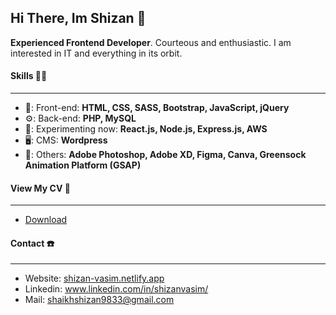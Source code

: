 <h2 style="display: flex;align-items:center; gap: 1rem;">
	Hi There, Im Shizan 👋
</h2>

**Experienced Frontend Developer**.
Courteous and enthusiastic.
I am interested in IT and everything in its orbit.


<h4 style="display: flex;align-items:center; gap: 1rem;">Skills 👨‍💻 </h4>

------------


- 📰: Front-end: **HTML, CSS, SASS, Bootstrap, JavaScript, jQuery**
- ⚙️: Back-end: **PHP, MySQL**
- 🔧: Experimenting now: **React.js, Node.js, Express.js, AWS**
- 🖥️: CMS: **Wordpress**
- 🤔: Others: **Adobe Photoshop, Adobe XD, Figma, Canva, Greensock Animation Platform (GSAP)**


<h4 style="display: flex;align-items:center; gap: 1rem;">View My CV  📃 </h4>


------------



- <a href="https://drive.google.com/file/d/1zNPBQJzsC-RPieRRGgURIzDGf_svxDge/view" target="_blank">Download</a>



<h4 style="display: flex;align-items:center; gap: 1rem;">Contact ☎️ </h4>


------------



- Website:  <a href="https://shizan-vasim.netlify.app/">shizan-vasim.netlify.app</a>
- Linkedin:  <a href="https://www.linkedin.com/in/shizanvasim">www.linkedin.com/in/shizanvasim/</a>
- Mail:  <a href="mailto:shaikhshizan9833@gmail.com">shaikhshizan9833@gmail.com</a>
